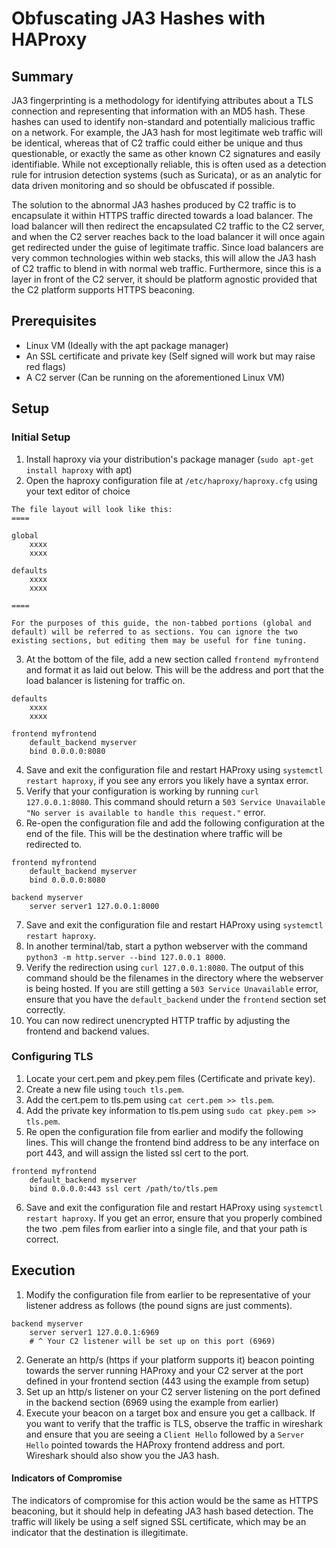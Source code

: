 # Obfuscating JA3 Hashes with HAProxy
## Summary

JA3 fingerprinting is a methodology for identifying attributes about a TLS connection and representing that information with an MD5 hash. These hashes can used to identify non-standard and potentially malicious traffic on a network. For example, the JA3 hash for most legitimate web traffic will be identical, whereas that of C2 traffic could either be unique and thus questionable, or exactly the same as other known C2 signatures and easily identifiable. While not exceptionally reliable, this is often used as a detection rule for intrusion detection systems (such as Suricata), or as an analytic for data driven monitoring and so should be obfuscated if possible.

The solution to the abnormal JA3 hashes produced by C2 traffic is to encapsulate it within HTTPS traffic directed towards a load balancer. The load balancer will then redirect the encapsulated C2 traffic to the C2 server, and when the C2 server reaches back to the load balancer it will once again get redirected under the guise of legitimate traffic. Since load balancers are very common technologies within web stacks, this will allow the JA3 hash of C2 traffic to blend in with normal web traffic. Furthermore, since this is a layer in front of the C2 server, it should be platform agnostic provided that the C2 platform supports HTTPS beaconing.


## Prerequisites
* Linux VM (Ideally with the apt package manager)
* An SSL certificate and private key (Self signed will work but may raise red flags)
* A C2 server (Can be running on the aforementioned Linux VM)

## Setup
### Initial Setup
1. Install haproxy via your distribution's package manager (`sudo apt-get install haproxy` with apt) 
2. Open the haproxy configuration file at `/etc/haproxy/haproxy.cfg` using your text editor of choice
```
The file layout will look like this:
====

global
	xxxx
	xxxx

defaults
	xxxx
	xxxx

====

For the purposes of this guide, the non-tabbed portions (global and default) will be referred to as sections. You can ignore the two existing sections, but editing them may be useful for fine tuning.
```
3. At the bottom of the file, add a new section called `frontend myfrontend` and format it as laid out below. This will be the address and port that the load balancer is listening for traffic on.
```
defaults
	xxxx
	xxxx

frontend myfrontend
	default_backend myserver
	bind 0.0.0.0:8080
```
4. Save and exit the configuration file and restart HAProxy using `systemctl restart haproxy`, if you see any errors you likely have a syntax error.
5. Verify that your configuration is working by running `curl 127.0.0.1:8080`. This command should return a `503 Service Unavailable "No server is available to handle this request."` error.
6. Re-open the configuration file and add the following configuration at the end of the file. This will be the destination where traffic will be redirected to.
```
frontend myfrontend
	default_backend myserver
	bind 0.0.0.0:8080

backend myserver
	server server1 127.0.0.1:8000
```
7. Save and exit the configuration file and restart HAProxy using `systemctl restart haproxy`.
8. In another terminal/tab, start a python webserver with the command `python3 -m http.server --bind 127.0.0.1 8000`.
9. Verify the redirection using `curl 127.0.0.1:8080`. The output of this command should be the filenames in the directory where the webserver is being hosted. If you are still getting a `503 Service Unavailable` error, ensure that you have the `default_backend` under the `frontend` section set correctly.
10. You can now redirect unencrypted HTTP traffic by adjusting the frontend and backend values.
### Configuring TLS
1. Locate your cert.pem and pkey.pem files (Certificate and private key).
2. Create a new file using `touch tls.pem`.
3. Add the cert.pem to tls.pem using `cat cert.pem >> tls.pem`.
4. Add the private key information to tls.pem using `sudo cat pkey.pem >> tls.pem`.
5. Re open the configuration file from earlier and modify the following lines. This will change the frontend bind address to be any interface on port 443, and will assign the listed ssl cert to the port.
```
frontend myfrontend
	default_backend myserver
	bind 0.0.0.0:443 ssl cert /path/to/tls.pem

```
6. Save and exit the configuration file and restart HAProxy using `systemctl restart haproxy`. If you get an error, ensure that you properly combined the two .pem files from earlier into a single file, and that your path is correct.

## Execution
1. Modify the configuration file from earlier to be representative of your listener address as follows (the pound signs are just comments).
```
backend myserver
	server server1 127.0.0.1:6969
	# ^ Your C2 listener will be set up on this port (6969) 
```
2. Generate an http/s (https if your platform supports it) beacon pointing towards the server running HAProxy and your C2 server at the port defined in your frontend section (443 using the example from setup)
3. Set up an http/s listener on your C2 server listening on the port defined in the backend section (6969 using the example from earlier)
4. Execute your beacon on a target box and ensure you get a callback. If you want to verify that the traffic is TLS, observe the traffic in wireshark and ensure that you are seeing a `Client Hello` followed by a `Server Hello` pointed towards the HAProxy frontend address and port. Wireshark should also show you the JA3 hash.
#### Indicators of Compromise
The indicators of compromise for this action would be the same as HTTPS beaconing, but it should help in defeating JA3 hash based detection. The traffic will likely be using a self signed SSL certificate, which may be an indicator that the destination is illegitimate.
